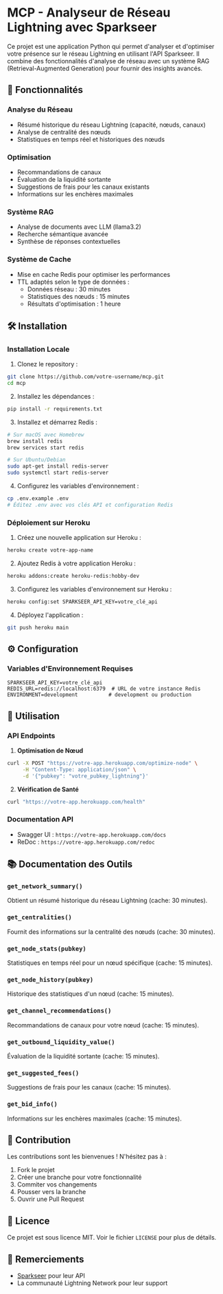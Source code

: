 # MCP - Analyseur de Réseau Lightning avec Sparkseer

Ce projet est une application Python qui permet d'analyser et d'optimiser votre présence sur le réseau Lightning en utilisant l'API Sparkseer. Il combine des fonctionnalités d'analyse de réseau avec un système RAG (Retrieval-Augmented Generation) pour fournir des insights avancés.

## 🚀 Fonctionnalités

### Analyse du Réseau
- Résumé historique du réseau Lightning (capacité, nœuds, canaux)
- Analyse de centralité des nœuds
- Statistiques en temps réel et historiques des nœuds

### Optimisation
- Recommandations de canaux
- Évaluation de la liquidité sortante
- Suggestions de frais pour les canaux existants
- Informations sur les enchères maximales

### Système RAG
- Analyse de documents avec LLM (llama3.2)
- Recherche sémantique avancée
- Synthèse de réponses contextuelles

### Système de Cache
- Mise en cache Redis pour optimiser les performances
- TTL adaptés selon le type de données :
  - Données réseau : 30 minutes
  - Statistiques des nœuds : 15 minutes
  - Résultats d'optimisation : 1 heure

## 🛠️ Installation

### Installation Locale

1. Clonez le repository :
```bash
git clone https://github.com/votre-username/mcp.git
cd mcp
```

2. Installez les dépendances :
```bash
pip install -r requirements.txt
```

3. Installez et démarrez Redis :
```bash
# Sur macOS avec Homebrew
brew install redis
brew services start redis

# Sur Ubuntu/Debian
sudo apt-get install redis-server
sudo systemctl start redis-server
```

4. Configurez les variables d'environnement :
```bash
cp .env.example .env
# Éditez .env avec vos clés API et configuration Redis
```

### Déploiement sur Heroku

1. Créez une nouvelle application sur Heroku :
```bash
heroku create votre-app-name
```

2. Ajoutez Redis à votre application Heroku :
```bash
heroku addons:create heroku-redis:hobby-dev
```

3. Configurez les variables d'environnement sur Heroku :
```bash
heroku config:set SPARKSEER_API_KEY=votre_clé_api
```

4. Déployez l'application :
```bash
git push heroku main
```

## ⚙️ Configuration

### Variables d'Environnement Requises
```
SPARKSEER_API_KEY=votre_clé_api
REDIS_URL=redis://localhost:6379  # URL de votre instance Redis
ENVIRONMENT=development          # development ou production
```

## 🎯 Utilisation

### API Endpoints

1. **Optimisation de Nœud**
```bash
curl -X POST "https://votre-app.herokuapp.com/optimize-node" \
     -H "Content-Type: application/json" \
     -d '{"pubkey": "votre_pubkey_lightning"}'
```

2. **Vérification de Santé**
```bash
curl "https://votre-app.herokuapp.com/health"
```

### Documentation API
- Swagger UI : `https://votre-app.herokuapp.com/docs`
- ReDoc : `https://votre-app.herokuapp.com/redoc`

## 📚 Documentation des Outils

### `get_network_summary()`
Obtient un résumé historique du réseau Lightning (cache: 30 minutes).

### `get_centralities()`
Fournit des informations sur la centralité des nœuds (cache: 30 minutes).

### `get_node_stats(pubkey)`
Statistiques en temps réel pour un nœud spécifique (cache: 15 minutes).

### `get_node_history(pubkey)`
Historique des statistiques d'un nœud (cache: 15 minutes).

### `get_channel_recommendations()`
Recommandations de canaux pour votre nœud (cache: 15 minutes).

### `get_outbound_liquidity_value()`
Évaluation de la liquidité sortante (cache: 15 minutes).

### `get_suggested_fees()`
Suggestions de frais pour les canaux (cache: 15 minutes).

### `get_bid_info()`
Informations sur les enchères maximales (cache: 15 minutes).

## 🤝 Contribution

Les contributions sont les bienvenues ! N'hésitez pas à :
1. Fork le projet
2. Créer une branche pour votre fonctionnalité
3. Commiter vos changements
4. Pousser vers la branche
5. Ouvrir une Pull Request

## 📝 Licence

Ce projet est sous licence MIT. Voir le fichier `LICENSE` pour plus de détails.

## 🙏 Remerciements

- [Sparkseer](https://sparkseer.space) pour leur API
- La communauté Lightning Network pour leur support

